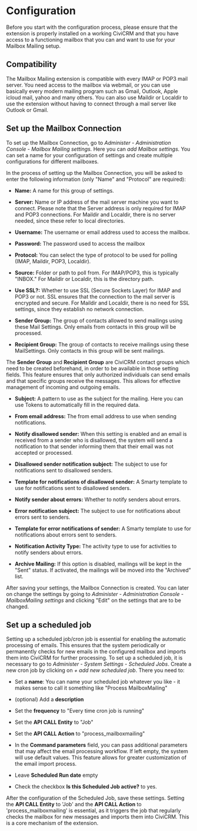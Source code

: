 # Configuration

Before you start with the configuration process, please ensure that the extension is properly installed on a working CiviCRM and that you have access to a functioning mailbox that you can and want to use for your Mailbox Mailing setup.

## Compatibility

The Mailbox Mailing extension is compatible with every IMAP or POP3 mail server. You need access to the mailbox via webmail, or you can use basically every modern mailing program such as Gmail, Outlook, Apple icloud mail, yahoo and many others. You can also use Maildir or Localdir to use the extension without having to connect through a mail server like Outlook or Gmail.

## Set up the Mailbox Connection

To set up the Mailbox Connection, go to *Administer* - *Administration Console* - *Mailbox Mailing settings.* Here you can *add Mailbox settings.* You can set a name for your configuration of settings and create multiple configurations for different mailboxes.

In the process of setting up the Mailbox Connection, you will be asked to enter the following information (only "Name" and "Protocol" are required):

- **Name:** A name for this group of settings.
    
- **Server:** Name or IP address of the mail server machine you want to connect. Please note that the Server address is only required for IMAP and POP3 connections. For Maildir and Localdir, there is no server needed, since these refer to local directories.
    
- **Username:** The username or email address used to access the mailbox.
    
- **Password:** The password used to access the mailbox
    
- **Protocol:** You can select the type of protocol to be used for polling (IMAP, Maildir, POP3, Localdir).
    
- **Source:** Folder or path to poll from. For IMAP/POP3, this is typically "INBOX." For Maildir or Localdir, this is the directory path.
    
- **Use SSL?:** Whether to use SSL (Secure Sockets Layer) for IMAP and POP3 or not. SSL ensures that the connection to the mail server is encrypted and secure. For Maildir and Localdir, there is no need for SSL settings, since they establish no network connection.
    
- **Sender Group:** The group of contacts allowed to send mailings using these Mail Settings. Only emails from contacts in this group will be processed.
    
- **Recipient Group:** The group of contacts to receive mailings using these MailSettings. Only contacts in this group will be sent mailings.
    

The **Sender Group** and **Recipient Group** are CiviCRM contact groups which need to be created beforehand, in order to be available in those setting fields. This feature ensures that only authorized individuals can send emails and that specific groups receive the messages. This allows for effective management of incoming and outgoing emails.

- **Subject:** A pattern to use as the subject for the mailing. Here you can use Tokens to automatically fill in the required data.
    
- **From email address:** The from email address to use when sending notifications.
    
- **Notify disallowed sender:** When this setting is enabled and an email is received from a sender who is disallowed, the system will send a notification to that sender informing them that their email was not accepted or processed.
    
- **Disallowed sender notification subject:** The subject to use for notifications sent to disallowed senders.
    
- **Template for notifications of disallowed sender:** A Smarty template to use for notifications sent to disallowed senders.
    
- **Notify sender about errors:** Whether to notify senders about errors.
    
- **Error notification subject:** The subject to use for notifications about errors sent to senders.
    
- **Template for error notifications of sender:** A Smarty template to use for notifications about errors sent to senders.
    
- **Notification Activity Type:** The activity type to use for activities to notify senders about errors.
    
- **Archive Mailing:** If this option is disabled, mailings will be kept in the "Sent" status. If activated, the mailings will be moved into the "Archived" list.
    

After saving your settings, the Mailbox Connection is created. You can later on change the settings by going to *Administer* - *Administration Console* - *MailboxMailing settings* and clicking "Edit" on the settings that are to be changed.

## Set up a scheduled job

Setting up a scheduled job/cron job is essential for enabling the automatic processing of emails. This ensures that the system periodically or permanently checks for new emails in the configured mailbox and imports them into CiviCRM for further processing. To set up a scheduled job, it is necessary to go to *Administer* - *System Settings* - *Scheduled Jobs*. Create a new cron job by clicking on *\+ add new scheduled job*. There you need to:

- Set a **name**: You can name your scheduled job whatever you like - it makes sense to call it something like "Process MailboxMailing"
    
- (optional) Add a **description**
    
- Set the **frequency** to "Every time cron job is running"
    
- Set the **API CALL Entity** to "Job"
    
- Set the **API CALL Action** to "process_mailboxmailing"
    
- In the **Command parameters** field, you can pass additional parameters that may affect the email processing workflow. If left empty, the system will use default values. This feature allows for greater customization of the email import process.
    
- Leave **Scheduled Run date** empty
    
- Check the checkbox **Is this Scheduled Job active?** to yes.
    

After the configuration of the Scheduled Job, save these settings. Setting the **API CALL Entity** to 'Job' and the **API CALL Action** to 'process_mailboxmailing' is essential, as it triggers the job that regularly checks the mailbox for new messages and imports them into CiviCRM. This is a core mechanism of the extension.